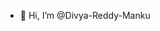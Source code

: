 - 👋 Hi, I’m @Divya-Reddy-Manku


<!---
Divya-Reddy-Manku/Divya-Reddy-Manku is a ✨ special ✨ repository because its `README.md` (this file) appears on your GitHub profile.
You can click the Preview link to take a look at your changes.
--->

